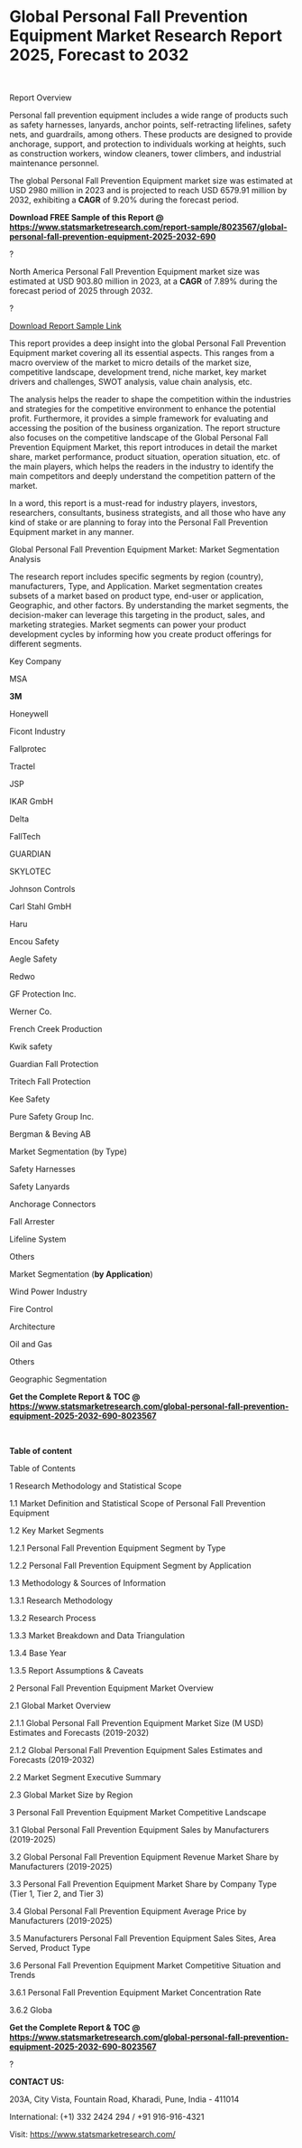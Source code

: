 <h1>Global Personal Fall Prevention Equipment Market Research Report 2025, Forecast to 2032</h1><br/><p>Report Overview</p>
 
 
 
 <p>Personal fall prevention equipment includes a wide range of products such as safety harnesses, lanyards, anchor points, self-retracting lifelines, safety nets, and guardrails, among others. These products are designed to provide anchorage, support, and protection to individuals working at heights, such as construction workers, window cleaners, tower climbers, and industrial maintenance personnel.</p>
 
 
 
 <p>The global Personal Fall Prevention Equipment market size was estimated at USD 2980 million in 2023 and is projected to reach USD 6579.91 million by 2032, exhibiting a <strong>CAGR</strong> of 9.20% during the forecast period.</p>
 
 
 
 <div><b>Download FREE Sample of this Report @ <a href="https://www.statsmarketresearch.com/download-free-sample/8023567/global-personal-fall-prevention-equipment-2025-2032-690">https://www.statsmarketresearch.com/report-sample/8023567/global-personal-fall-prevention-equipment-2025-2032-690</a></b></div>
 
 
 
 <p>? </p>
 
 
 
 <p>North America Personal Fall Prevention Equipment market size was estimated at USD 903.80 million in 2023, at a <strong>CAGR</strong> of 7.89% during the forecast period of 2025 through 2032.</p>
 
 
 
 <p>? </p>
 
 
 
 <p><a href="https://www.statsmarketresearch.com/download-free-sample/8023567/global-personal-fall-prevention-equipment-2025-2032-690">Download Report Sample Link</a></p>
 
 
 
 <p>This report provides a deep insight into the global Personal Fall Prevention Equipment market covering all its essential aspects. This ranges from a macro overview of the market to micro details of the market size, competitive landscape, development trend, niche market, key market drivers and challenges, SWOT analysis, value chain analysis, etc.</p>
 
 
 
 <p>The analysis helps the reader to shape the competition within the industries and strategies for the competitive environment to enhance the potential profit. Furthermore, it provides a simple framework for evaluating and accessing the position of the business organization. The report structure also focuses on the competitive landscape of the Global Personal Fall Prevention Equipment Market, this report introduces in detail the market share, market performance, product situation, operation situation, etc. of the main players, which helps the readers in the industry to identify the main competitors and deeply understand the competition pattern of the market.</p>
 
 
 
 <p>In a word, this report is a must-read for industry players, investors, researchers, consultants, business strategists, and all those who have any kind of stake or are planning to foray into the Personal Fall Prevention Equipment market in any manner.</p>
 
 
 
 <p>Global Personal Fall Prevention Equipment Market: Market Segmentation Analysis</p>
 
 
 
 <p>The research report includes specific segments by region (country), manufacturers, Type, and Application. Market segmentation creates subsets of a market based on product type, end-user or application, Geographic, and other factors. By understanding the market segments, the decision-maker can leverage this targeting in the product, sales, and marketing strategies. Market segments can power your product development cycles by informing how you create product offerings for different segments.</p>
 
 
 
 <p>Key Company</p>
 
 
 
 <p>MSA</p>
 
 
 
 <p><strong>3M</strong></p>
 
 
 
 <p>Honeywell</p>
 
 
 
 <p>Ficont Industry</p>
 
 
 
 <p>Fallprotec</p>
 
 
 
 <p>Tractel</p>
 
 
 
 <p>JSP</p>
 
 
 
 <p>IKAR GmbH</p>
 
 
 
 <p>Delta</p>
 
 
 
 <p>FallTech</p>
 
 
 
 <p>GUARDIAN</p>
 
 
 
 <p>SKYLOTEC</p>
 
 
 
 <p>Johnson Controls</p>
 
 
 
 <p>Carl Stahl GmbH</p>
 
 
 
 <p>Haru</p>
 
 
 
 <p>Encou Safety</p>
 
 
 
 <p>Aegle Safety</p>
 
 
 
 <p>Redwo</p>
 
 
 
 <p>GF Protection Inc.</p>
 
 
 
 <p>Werner Co.</p>
 
 
 
 <p>French Creek Production</p>
 
 
 
 <p>Kwik safety</p>
 
 
 
 <p>Guardian Fall Protection</p>
 
 
 
 <p>Tritech Fall Protection</p>
 
 
 
 <p>Kee Safety</p>
 
 
 
 <p>Pure Safety Group Inc.</p>
 
 
 
 <p>Bergman & Beving AB</p>
 
 
 
 <p>Market Segmentation (by Type)</p>
 
 
 
 <p>Safety Harnesses</p>
 
 
 
 <p>Safety Lanyards</p>
 
 
 
 <p>Anchorage Connectors</p>
 
 
 
 <p>Fall Arrester</p>
 
 
 
 <p>Lifeline System</p>
 
 
 
 <p>Others</p>
 
 
 
 <p>Market Segmentation (<strong>by Application</strong>)</p>
 
 
 
 <p>Wind Power Industry</p>
 
 
 
 <p>Fire Control</p>
 
 
 
 <p>Architecture</p>
 
 
 
 <p>Oil and Gas</p>
 
 
 
 <p>Others</p>
 
 
 
 <p>Geographic Segmentation</p>
 
 
 
 <div><b>Get the Complete Report & TOC @ <a href="https://www.statsmarketresearch.com/global-personal-fall-prevention-equipment-2025-2032-690-8023567">https://www.statsmarketresearch.com/global-personal-fall-prevention-equipment-2025-2032-690-8023567</a></b></div>
 
 
 
 <p><br />
 
 <b>Table of content</b></p>
 
 
 
 <p>Table of Contents<br />
 
 1 Research Methodology and Statistical Scope<br />
 
 1.1 Market Definition and Statistical Scope of Personal Fall Prevention Equipment<br />
 
 1.2 Key Market Segments<br />
 
 1.2.1 Personal Fall Prevention Equipment Segment by Type<br />
 
 1.2.2 Personal Fall Prevention Equipment Segment by Application<br />
 
 1.3 Methodology & Sources of Information<br />
 
 1.3.1 Research Methodology<br />
 
 1.3.2 Research Process<br />
 
 1.3.3 Market Breakdown and Data Triangulation<br />
 
 1.3.4 Base Year<br />
 
 1.3.5 Report Assumptions & Caveats<br />
 
 2 Personal Fall Prevention Equipment Market Overview<br />
 
 2.1 Global Market Overview<br />
 
 2.1.1 Global Personal Fall Prevention Equipment Market Size (M USD) Estimates and Forecasts (2019-2032)<br />
 
 2.1.2 Global Personal Fall Prevention Equipment Sales Estimates and Forecasts (2019-2032)<br />
 
 2.2 Market Segment Executive Summary<br />
 
 2.3 Global Market Size by Region<br />
 
 3 Personal Fall Prevention Equipment Market Competitive Landscape<br />
 
 3.1 Global Personal Fall Prevention Equipment Sales by Manufacturers (2019-2025)<br />
 
 3.2 Global Personal Fall Prevention Equipment Revenue Market Share by Manufacturers (2019-2025)<br />
 
 3.3 Personal Fall Prevention Equipment Market Share by Company Type (Tier 1, Tier 2, and Tier 3)<br />
 
 3.4 Global Personal Fall Prevention Equipment Average Price by Manufacturers (2019-2025)<br />
 
 3.5 Manufacturers Personal Fall Prevention Equipment Sales Sites, Area Served, Product Type<br />
 
 3.6 Personal Fall Prevention Equipment Market Competitive Situation and Trends<br />
 
 3.6.1 Personal Fall Prevention Equipment Market Concentration Rate<br />
 
 3.6.2 Globa</p>
 
 
 
 <div><b>Get the Complete Report & TOC @ <a href="https://www.statsmarketresearch.com/global-personal-fall-prevention-equipment-2025-2032-690-8023567">https://www.statsmarketresearch.com/global-personal-fall-prevention-equipment-2025-2032-690-8023567</a></b></div>
 
 
 
 <p>? </p>
 
 
 
 <p><b>CONTACT US:</b><br />
 
 203A, City Vista, Fountain Road, Kharadi, Pune, India - 411014<br />
 
 International: (+1) 332 2424 294 / +91 916-916-4321<br />
 
 Visit: <a href="https://www.statsmarketresearch.com/">https://www.statsmarketresearch.com/</a></p>